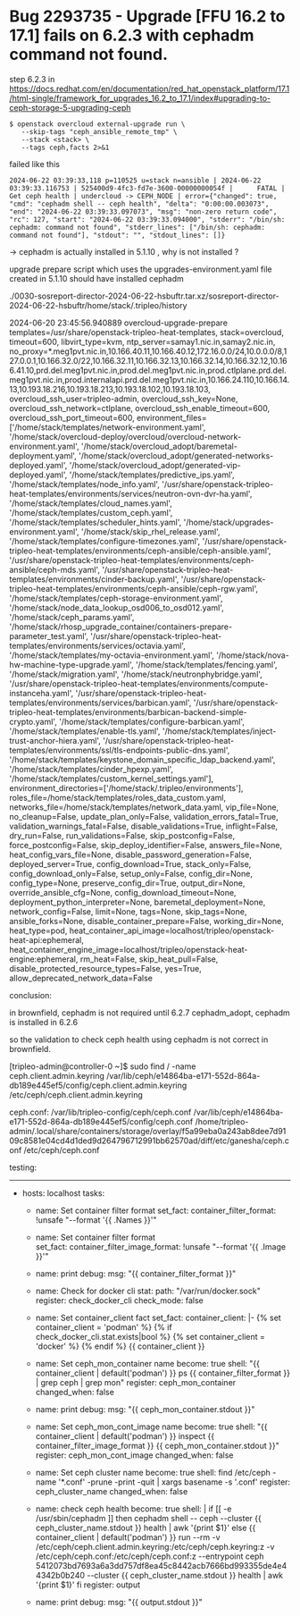 # Bug 2293735 - Upgrade [FFU 16.2 to 17.1] fails on 6.2.3 with cephadm command not found.

step 6.2.3 in 
https://docs.redhat.com/en/documentation/red_hat_openstack_platform/17.1/html-single/framework_for_upgrades_16.2_to_17.1/index#upgrading-to-ceph-storage-5-upgrading-ceph


~~~
$ openstack overcloud external-upgrade run \
   --skip-tags "ceph_ansible_remote_tmp" \
   --stack <stack> \
   --tags ceph,facts 2>&1
~~~


failed like this

~~~
2024-06-22 03:39:33,118 p=110525 u=stack n=ansible | 2024-06-22 03:39:33.116753 | 525400d9-4fc3-fd7e-3600-00000000054f |      FATAL | Get ceph health | undercloud -> CEPH_NODE | error={"changed": true, "cmd": "cephadm shell -- ceph health", "delta": "0:00:00.003073", "end": "2024-06-22 03:39:33.097073", "msg": "non-zero return code", "rc": 127, "start": "2024-06-22 03:39:33.094000", "stderr": "/bin/sh: cephadm: command not found", "stderr_lines": ["/bin/sh: cephadm: command not found"], "stdout": "", "stdout_lines": []}
~~~


-> cephadm is actually installed in 5.1.10 , why is not installed ?  

upgrade prepare script which uses the upgrades-environment.yaml file created in 5.1.10 should have installed cephadm


./0030-sosreport-director-2024-06-22-hsbuftr.tar.xz/sosreport-director-2024-06-22-hsbuftr/home/stack/.tripleo/history 


2024-06-20 23:45:56.940889 overcloud-upgrade-prepare templates=/usr/share/openstack-tripleo-heat-templates, stack=overcloud, timeout=600, libvirt_type=kvm, ntp_server=samay1.nic.in,samay2.nic.in, no_proxy=*.meg1pvt.nic.in,10.166.40.11,10.166.40.12,172.16.0.0/24,10.0.0.0/8,127.0.0.1,10.166.32.0/22,10.166.32.11,10.166.32.13,10.166.32.14,10.166.32.12,10.166.41.10,prd.del.meg1pvt.nic.in,prod.del.meg1pvt.nic.in,prod.ctlplane.prd.del.meg1pvt.nic.in,prod.internalapi.prd.del.meg1pvt.nic.in,10.166.24.110,10.166.14.13,10.193.18.216,10.193.18.213,10.193.18.102,10.193.18.103, overcloud_ssh_user=tripleo-admin, overcloud_ssh_key=None, overcloud_ssh_network=ctlplane, overcloud_ssh_enable_timeout=600, overcloud_ssh_port_timeout=600, environment_files=['/home/stack/templates/network-environment.yaml', '/home/stack/overcloud-deploy/overcloud/overcloud-network-environment.yaml', '/home/stack/overcloud_adopt/baremetal-deployment.yaml', '/home/stack/overcloud_adopt/generated-networks-deployed.yaml', '/home/stack/overcloud_adopt/generated-vip-deployed.yaml', '/home/stack/templates/predictive_ips.yaml', '/home/stack/templates/node_info.yaml', '/usr/share/openstack-tripleo-heat-templates/environments/services/neutron-ovn-dvr-ha.yaml', '/home/stack/templates/cloud_names.yaml', '/home/stack/templates/custom_ceph.yaml', '/home/stack/templates/scheduler_hints.yaml', '/home/stack/upgrades-environment.yaml', '/home/stack/skip_rhel_release.yaml', '/home/stack/templates/configure-timezones.yaml', '/usr/share/openstack-tripleo-heat-templates/environments/ceph-ansible/ceph-ansible.yaml', '/usr/share/openstack-tripleo-heat-templates/environments/ceph-ansible/ceph-mds.yaml', '/usr/share/openstack-tripleo-heat-templates/environments/cinder-backup.yaml', '/usr/share/openstack-tripleo-heat-templates/environments/ceph-ansible/ceph-rgw.yaml', '/home/stack/templates/ceph-storage-environment.yaml', '/home/stack/node_data_lookup_osd006_to_osd012.yaml', '/home/stack/ceph_params.yaml', '/home/stack/rhosp_upgrade_container/containers-prepare-parameter_test.yaml', '/usr/share/openstack-tripleo-heat-templates/environments/services/octavia.yaml', '/home/stack/templates/my-octavia-environment.yaml', '/home/stack/nova-hw-machine-type-upgrade.yaml', '/home/stack/templates/fencing.yaml', '/home/stack/migration.yaml', '/home/stack/neutronphybridge.yaml', '/usr/share/openstack-tripleo-heat-templates/environments/compute-instanceha.yaml', '/usr/share/openstack-tripleo-heat-templates/environments/services/barbican.yaml', '/usr/share/openstack-tripleo-heat-templates/environments/barbican-backend-simple-crypto.yaml', '/home/stack/templates/configure-barbican.yaml', '/home/stack/templates/enable-tls.yaml', '/home/stack/templates/inject-trust-anchor-hiera.yaml', '/usr/share/openstack-tripleo-heat-templates/environments/ssl/tls-endpoints-public-dns.yaml', '/home/stack/templates/keystone_domain_specific_ldap_backend.yaml', '/home/stack/templates/cinder_hpexp.yaml', '/home/stack/templates/custom_kernel_settings.yaml'], environment_directories=['/home/stack/.tripleo/environments'], roles_file=/home/stack/templates/roles_data_custom.yaml, networks_file=/home/stack/templates/network_data.yaml, vip_file=None, no_cleanup=False, update_plan_only=False, validation_errors_fatal=True, validation_warnings_fatal=False, disable_validations=True, inflight=False, dry_run=False, run_validations=False, skip_postconfig=False, force_postconfig=False, skip_deploy_identifier=False, answers_file=None, heat_config_vars_file=None, disable_password_generation=False, deployed_server=True, config_download=True, stack_only=False, config_download_only=False, setup_only=False, config_dir=None, config_type=None, preserve_config_dir=True, output_dir=None, override_ansible_cfg=None, config_download_timeout=None, deployment_python_interpreter=None, baremetal_deployment=None, network_config=False, limit=None, tags=None, skip_tags=None, ansible_forks=None, disable_container_prepare=False, working_dir=None, heat_type=pod, heat_container_api_image=localhost/tripleo/openstack-heat-api:ephemeral, heat_container_engine_image=localhost/tripleo/openstack-heat-engine:ephemeral, rm_heat=False, skip_heat_pull=False, disable_protected_resource_types=False, yes=True, allow_deprecated_network_data=False



conclusion:


in brownfield, cephadm is not required until 6.2.7 cephadm_adopt, cephadm is installed in 6.2.6

so the validation to check ceph health using cephadm is not correct in brownfield.






[tripleo-admin@controller-0 ~]$ sudo find / -name ceph.client.admin.keyring
/var/lib/ceph/e14864ba-e171-552d-864a-db189e445ef5/config/ceph.client.admin.keyring
/etc/ceph/ceph.client.admin.keyring   



ceph.conf:
/var/lib/tripleo-config/ceph/ceph.conf
/var/lib/ceph/e14864ba-e171-552d-864a-db189e445ef5/config/ceph.conf
/home/tripleo-admin/.local/share/containers/storage/overlay/f5a99eba0a243ab8dee7d9109c8581e04cd4d1ded9d264796712991bb62570ad/diff/etc/ganesha/ceph.conf
/etc/ceph/ceph.conf




testing:

---
- hosts: localhost
  tasks:
    - name: Set container filter format
      set_fact:
        container_filter_format: !unsafe "--format '{{ .Names }}'"

    - name: Set container filter format                                                                                                                                                                                                      
      set_fact:
        container_filter_image_format: !unsafe "--format '{{ .Image }}'"

    - name: print
      debug:
        msg: "{{ container_filter_format }}"

    - name: Check for docker cli
      stat:
        path: "/var/run/docker.sock"
      register: check_docker_cli
      check_mode: false

    - name: Set container_client fact
      set_fact:
        container_client: |-
          {% set container_client = 'podman' %}
          {%   if check_docker_cli.stat.exists|bool %}
          {%     set container_client = 'docker' %}
          {%   endif %}
          {{ container_client }}  

    - name: Set ceph_mon_container name
      become: true
      shell: "{{ container_client | default('podman') }} ps {{ container_filter_format }} | grep ceph | grep mon"
      register: ceph_mon_container
      changed_when: false
 
    - name: print
      debug:
        msg: "{{ ceph_mon_container.stdout }}"

    - name: Set ceph_mon_cont_image name
      become: true
      shell: "{{ container_client | default('podman') }}  inspect {{ container_filter_image_format }} {{ ceph_mon_container.stdout }}"
      register: ceph_mon_cont_image
      changed_when: false

    - name: Set ceph cluster name
      become: true
      shell: find /etc/ceph -name '*.conf' -prune -print -quit | xargs basename -s '.conf'
      register: ceph_cluster_name
      changed_when: false

    - name: check ceph health
      become: true
      shell: |
        if [[ -e /usr/sbin/cephadm ]]
        then
            cephadm shell -- ceph --cluster {{ ceph_cluster_name.stdout }} health | awk '{print $1}'
        else
            {{ container_client | default('podman') }} run --rm -v /etc/ceph/ceph.client.admin.keyring:/etc/ceph/ceph.keyring:z -v /etc/ceph/ceph.conf:/etc/ceph/ceph.conf:z --entrypoint ceph 5412073bd7693a6a3dd757df8ea45c8442acb7666bd993355de4e44342b0b240 --cluster {{ ceph_cluster_name.stdout }} health | awk '{print $1}'
        fi
      register: output
    - name: print
      debug:
        msg: "{{ output.stdout }}"


